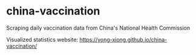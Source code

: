 # china-vaccination
Scraping daily vaccination data from China's National Health Commission

Visualized statistics website: https://yong-xiong.github.io/china-vaccination/